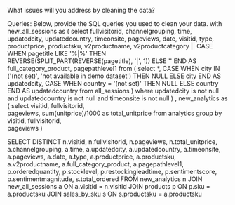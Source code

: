 What issues will you address by cleaning the data?





Queries:
Below, provide the SQL queries you used to clean your data.
with new_all_sessions as (
    select 
        fullvisitorid, 
        channelgrouping, 
        time, 
        updatedcity, 
        updatedcountry, 
        timeonsite, 
        pageviews, 
        date, 
        visitid, 
        type, 
        productprice, 
        productsku,
        v2productname, 
        v2productcategory || 
  CASE 
    WHEN pagetitle LIKE '%|%' 
      THEN 
        REVERSE(SPLIT_PART(REVERSE(pagetitle), '|', 1))
    ELSE
      ''
  END AS full_category_product,
        pagepathlevel1
    from (
        select 
            *, 
            CASE
                WHEN city IN ('(not set)', 'not available in demo dataset') THEN NULL
                ELSE city
            END AS updatedcity,
            CASE
                WHEN country = '(not set)' THEN NULL
                ELSE country
            END AS updatedcountry
        from all_sessions
    ) where updatedcity is not null and updatedcountry is not null and timeonsite is not null
)
, new_analytics as (
    select
	    visitid, 
        fullvisitorid,  
        pageviews, 
        sum(unitprice)/1000 as total_unitprice
    from analytics
    group by 
	    visitid, 
        fullvisitorid,  
        pageviews 
) 

SELECT DISTINCT
    n.visitid,
    n.fullvisitorid,
    n.pageviews,
    n.total_unitprice,
    a.channelgrouping,
    a.time,
    a.updatedcity,
    a.updatedcountry,
    a.timeonsite,
    a.pageviews,
    a.date,
    a.type,
    a.productprice,
    a.productsku,
    a.v2productname,
    a.full_category_product,
    a.pagepathlevel1,
    p.orderedquantity,
    p.stocklevel,
    p.restockingleadtime,
    p.sentimentscore,
    p.sentimentmagnitude,
    s.total_ordered
FROM new_analytics n
JOIN new_all_sessions a ON a.visitid = n.visitid
JOIN products p ON p.sku = a.productsku
JOIN sales_by_sku s ON s.productsku = a.productsku
